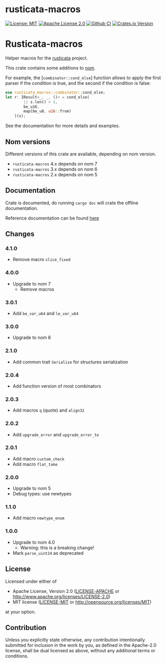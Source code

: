 # rusticata-macros

[![License: MIT](https://img.shields.io/badge/License-MIT-yellow.svg)](./LICENSE-MIT)
[![Apache License 2.0](https://img.shields.io/badge/License-Apache%202.0-blue.svg)](./LICENSE-APACHE)
[![Github CI](https://github.com/rusticata/rusticata-macros/actions/workflows/rust.yml/badge.svg)](https://github.com/rusticata/rusticata-macros/actions/workflows/rust.yml)
[![Crates.io Version](https://img.shields.io/crates/v/rusticata-macros.svg)](https://crates.io/crates/rusticata-macros)

<!-- cargo-sync-readme start -->

# Rusticata-macros

Helper macros for the [rusticata](https://github.com/rusticata) project.

This crate contains some additions to [nom](https://github.com/Geal/nom).

For example, the [`combinator::cond_else`] function allows to apply the first parser if the
condition is true, and the second if the condition is false:

```rust
use rusticata_macros::combinator::cond_else;
let r: IResult<_, _, ()> = cond_else(
        || s.len() > 1,
        be_u16,
        map(be_u8, u16::from)
    )(s);
```

See the documentation for more details and examples.

<!-- cargo-sync-readme end -->

## Nom versions

Different versions of this crate are available, depending on nom version.

- `rusticata-macros` 4.x depends on nom 7
- `rusticata-macros` 3.x depends on nom 6
- `rusticata-macros` 2.x depends on nom 5

## Documentation

Crate is documented, do running `cargo doc` will crate the offline documentation.

Reference documentation can be found [here](https://docs.rs/rusticata-macros/)

## Changes

### 4.1.0

- Remove macro `slice_fixed`

### 4.0.0

- Upgrade to nom 7
  - Remove macros

### 3.0.1

- Add `be_var_u64` and `le_var_u64`

### 3.0.0

- Upgrade to nom 6

### 2.1.0

- Add common trait `Serialize` for structures serialization

### 2.0.4

- Add function version of most combinators

### 2.0.3

- Add macros `q` (quote) and `align32`

### 2.0.2

- Add `upgrade_error` and `upgrade_error_to`

### 2.0.1

- Add macro `custom_check`
- Add macro `flat_take`

### 2.0.0

- Upgrade to nom 5
- Debug types: use newtypes

### 1.1.0

- Add macro `newtype_enum`

### 1.0.0

- Upgrade to nom 4.0
  - Warning: this is a breaking change!
- Mark `parse_uint24` as deprecated

## License

Licensed under either of

 * Apache License, Version 2.0
   ([LICENSE-APACHE](LICENSE-APACHE) or http://www.apache.org/licenses/LICENSE-2.0)
 * MIT license
   ([LICENSE-MIT](LICENSE-MIT) or http://opensource.org/licenses/MIT)

at your option.

## Contribution

Unless you explicitly state otherwise, any contribution intentionally submitted
for inclusion in the work by you, as defined in the Apache-2.0 license, shall be
dual licensed as above, without any additional terms or conditions.

